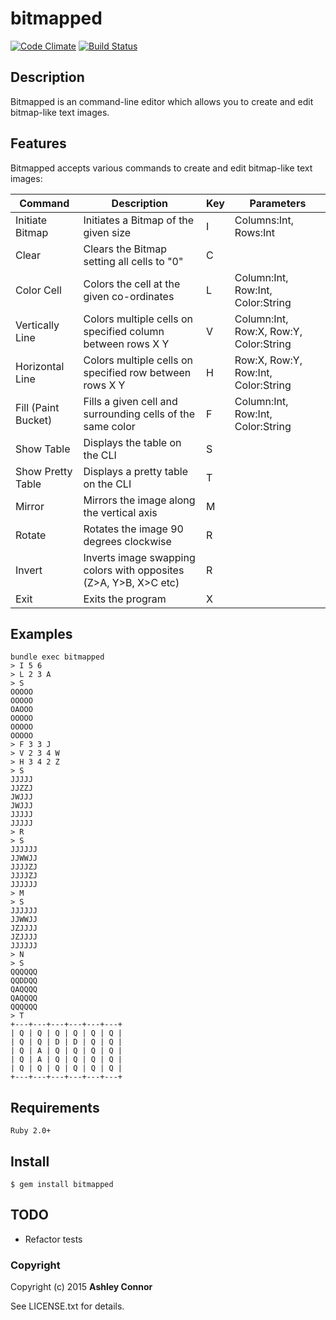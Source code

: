 # bitmapped

[![Code Climate](https://codeclimate.com/github/ashleyconnor/bitmapped/badges/gpa.svg)](https://codeclimate.com/github/ashleyconnor/bitmapped) [![Build Status](https://travis-ci.org/ashleyconnor/bitmapped.svg)](https://travis-ci.org/ashleyconnor/bitmapped)

## Description

Bitmapped is an command-line editor which allows you to create and edit bitmap-like text images.

## Features

Bitmapped accepts various commands to create and edit bitmap-like text images:

| Command             | Description                                                | Key | Parameters                             |
|---------------------|------------------------------------------------------------|-----|----------------------------------------|
| Initiate Bitmap     | Initiates a Bitmap of the given size                       | I   | Columns:Int, Rows:Int                  |
| Clear               | Clears the Bitmap setting all cells to "0"                 | C   |                                        |
| Color Cell          | Colors the cell at the given co-ordinates                  | L   | Column:Int, Row:Int, Color:String      |
| Vertically Line     | Colors multiple cells on specified column between rows X Y | V   | Column:Int, Row:X, Row:Y, Color:String |
| Horizontal Line     | Colors multiple cells on specified row between rows X Y    | H   | Row:X, Row:Y, Row:Int, Color:String    |
| Fill (Paint Bucket) | Fills a given cell and surrounding cells of the same color | F   | Column:Int, Row:Int, Color:String      |
| Show Table      | Displays the table on the CLI                                   | S   |                                        |
| Show Pretty Table      | Displays a pretty table on the CLI                                   | T   |                                        |
| Mirror          | Mirrors the image along the vertical axis                       | M   |                                        |
| Rotate          | Rotates the image 90 degrees clockwise                          | R   |                                        |
| Invert          | Inverts image swapping colors with opposites (Z>A, Y>B, X>C etc)| R   |                                        |
| Exit                | Exits the program                                          | X   |                                        |


## Examples
    bundle exec bitmapped
    > I 5 6
    > L 2 3 A
    > S
    OOOOO
    OOOOO
    OAOOO
    OOOOO
    OOOOO
    OOOOO
    > F 3 3 J
    > V 2 3 4 W
    > H 3 4 2 Z
    > S
    JJJJJ
    JJZZJ
    JWJJJ
    JWJJJ
    JJJJJ
    JJJJJ
    > R
    > S
    JJJJJJ
    JJWWJJ
    JJJJZJ
    JJJJZJ
    JJJJJJ
    > M
    > S
    JJJJJJ
    JJWWJJ
    JZJJJJ
    JZJJJJ
    JJJJJJ
    > N
    > S
    QQQQQQ
    QQDDQQ
    QAQQQQ
    QAQQQQ
    QQQQQQ
    > T
    +---+---+---+---+---+---+
    | Q | Q | Q | Q | Q | Q |
    | Q | Q | D | D | Q | Q |
    | Q | A | Q | Q | Q | Q |
    | Q | A | Q | Q | Q | Q |
    | Q | Q | Q | Q | Q | Q |
    +---+---+---+---+---+---+

## Requirements
    Ruby 2.0+
## Install

    $ gem install bitmapped

## TODO

* Refactor tests

### Copyright

Copyright (c) 2015 **Ashley Connor**

See LICENSE.txt for details.